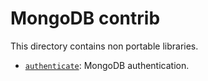 # MongoDB contrib

This directory contains non portable libraries.

- [`authenticate`](authenticate): MongoDB authentication.

